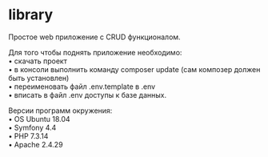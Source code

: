 # library
Простое web приложение с CRUD функционалом.

Для того чтобы поднять приложение необходимо:<br>
&bull; скачать проект<br>
&bull; в консоли выполнить команду composer update (сам композер должен быть установлен)<br>
&bull; переименовать файл .env.template в .env <br>
&bull; вписать в файл .env доступы к базе данных.

Версии программ окружения:<br>
&bull; OS Ubuntu 18.04<br>
&bull; Symfony 4.4<br>
&bull; PHP 7.3.14<br>
&bull; Apache 2.4.29
